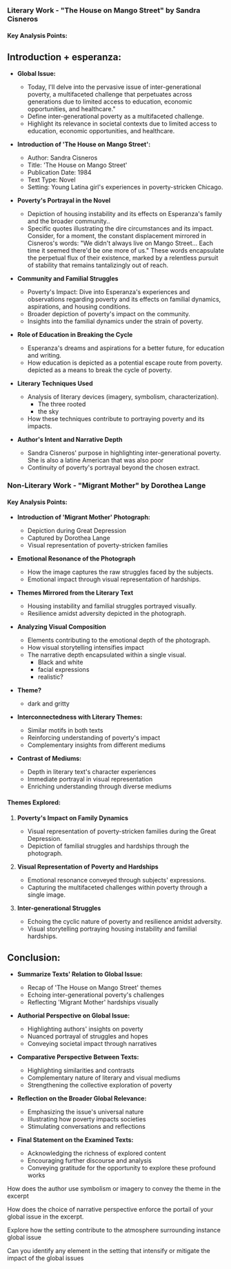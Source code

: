 
### Literary Work - "The House on Mango Street" by Sandra Cisneros

#### Key Analysis Points:

## Introduction + esperanza:
- **Global Issue:**
    - Today, I'll delve into the pervasive issue of inter-generational poverty, a multifaceted challenge that perpetuates across generations due to limited access to education, economic opportunities, and healthcare."
    - Define inter-generational poverty as a multifaceted challenge.
    - Highlight its relevance in societal contexts due to limited access to education, economic opportunities, and healthcare.
- **Introduction of 'The House on Mango Street':**
    - Author: Sandra Cisneros
    - Title: 'The House on Mango Street'
    - Publication Date: 1984
    - Text Type: Novel
    - Setting: Young Latina girl's experiences in poverty-stricken Chicago.

- **Poverty's Portrayal in the Novel**
    - Depiction of housing instability and its effects on Esperanza's family and the broader community..
    - Specific quotes illustrating the dire circumstances and its impact.
        Consider, for a moment, the constant displacement mirrored in Cisneros's words: "We didn't always live on Mango Street... Each time it seemed there'd be one more of us." These words encapsulate the perpetual flux of their existence, marked by a relentless pursuit of stability that remains tantalizingly out of reach.

- **Community and Familial Struggles**
    - Poverty's Impact: Dive into Esperanza's experiences and observations regarding poverty and its effects on familial dynamics, aspirations, and housing conditions.
    - Broader depiction of poverty's impact on the community.
    - Insights into the familial dynamics under the strain of poverty.

- **Role of Education in Breaking the Cycle**
    - Esperanza's dreams and aspirations for a better future, for education and writing.
    - How education is depicted as a potential escape route from poverty. depicted as a means to break the cycle of poverty.

- **Literary Techniques Used**
    - Analysis of literary devices (imagery, symbolism, characterization). 
       - The three rooted
       - the sky
    - How these techniques contribute to portraying poverty and its impacts.

- **Author's Intent and Narrative Depth**
    - Sandra Cisneros' purpose in highlighting inter-generational poverty.
        She is also a latine American that was also poor
    - Continuity of poverty's portrayal beyond the chosen extract.

### Non-Literary Work - "Migrant Mother" by Dorothea Lange

#### Key Analysis Points:

- **Introduction of 'Migrant Mother' Photograph:**
    
    - Depiction during Great Depression
    - Captured by Dorothea Lange
    - Visual representation of poverty-stricken families
- **Emotional Resonance of the Photograph**
    
    - How the image captures the raw struggles faced by the subjects.
    - Emotional impact through visual representation of hardships.
- **Themes Mirrored from the Literary Text**
    
    - Housing instability and familial struggles portrayed visually.
    - Resilience amidst adversity depicted in the photograph.
- **Analyzing Visual Composition**
    
    - Elements contributing to the emotional depth of the photograph.
    - How visual storytelling intensifies impact
    - The narrative depth encapsulated within a single visual.
        - Black and white
        - facial expressions
        - realistic?

- **Theme?**
    - dark and gritty

- **Interconnectedness with Literary Themes:**
    
    - Similar motifs in both texts
    - Reinforcing understanding of poverty's impact
    - Complementary insights from different mediums
- **Contrast of Mediums:**
    
    - Depth in literary text's character experiences
    - Immediate portrayal in visual representation
    - Enriching understanding through diverse mediums
#### Themes Explored:

1. **Poverty's Impact on Family Dynamics**
    
    - Visual representation of poverty-stricken families during the Great Depression.
    - Depiction of familial struggles and hardships through the photograph.
2. **Visual Representation of Poverty and Hardships**
    
    - Emotional resonance conveyed through subjects' expressions.
    - Capturing the multifaceted challenges within poverty through a single image.
3. **Inter-generational Struggles**
    
    - Echoing the cyclic nature of poverty and resilience amidst adversity.
    - Visual storytelling portraying housing instability and familial hardships.

## Conclusion:
- **Summarize Texts' Relation to Global Issue:**
    
    - Recap of 'The House on Mango Street' themes
    - Echoing inter-generational poverty's challenges
    - Reflecting 'Migrant Mother' hardships visually
- **Authorial Perspective on Global Issue:**
    
    - Highlighting authors' insights on poverty
    - Nuanced portrayal of struggles and hopes
    - Conveying societal impact through narratives
- **Comparative Perspective Between Texts:**
    
    - Highlighting similarities and contrasts
    - Complementary nature of literary and visual mediums
    - Strengthening the collective exploration of poverty
- **Reflection on the Broader Global Relevance:**
    
    - Emphasizing the issue's universal nature
    - Illustrating how poverty impacts societies
    - Stimulating conversations and reflections
- **Final Statement on the Examined Texts:**
    
    - Acknowledging the richness of explored content
    - Encouraging further discourse and analysis
    - Conveying gratitude for the opportunity to explore these profound works

How does the author use symbolism or imagery to convey the theme in the excerpt

How does the choice of narrative perspective enforce the portail of your global issue in the excerpt.

Explore how the setting contribute to the atmosphere surrounding instance global issue

Can you identify any element in the setting that intensify or mitigate the impact of the global issues